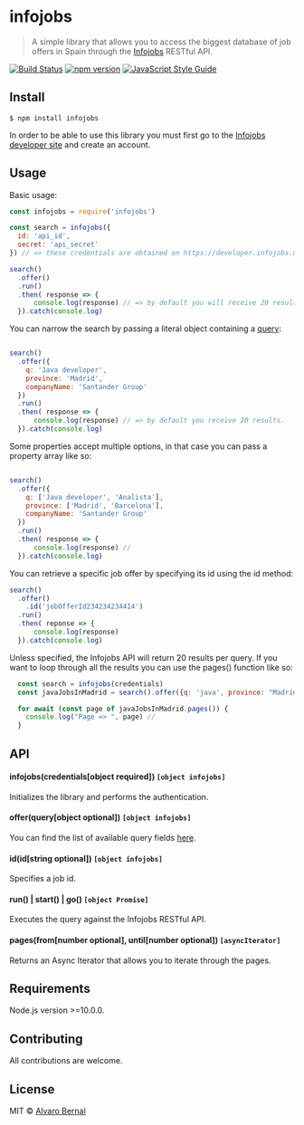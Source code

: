 # infojobs

> A simple library that allows you to access the biggest database of job offers in Spain through the [Infojobs](https://www.infojobs.net/) RESTful API.

[![Build Status](https://travis-ci.org/AlvaroBernalG/infojobs.svg?branch=master)](https://travis-ci.org/AlvaroBernalG/infojobs) [![npm version](https://badge.fury.io/js/infojobs.svg)](https://badge.fury.io/js/infojobs) [![JavaScript Style Guide](https://img.shields.io/badge/code_style-standard-brightgreen.svg)](https://standardjs.com)

## Install
```
$ npm install infojobs
```

In order to be able to use this library you must first go to the [Infojobs developer site](https://developer.infojobs.net/) and create an account.  

## Usage

Basic usage:
```js
const infojobs = require('infojobs')

const search = infojobs({
  id: 'api_id',
  secret: 'api_secret'  
}) // => these credentials are obtained on https://developer.infojobs.net/

search()
  .offer()
  .run()
  .then( response => {
      console.log(response) // => by default you will receive 20 results.  
  }).catch(console.log)
```

You can narrow the search by passing a literal object containing a [query](https://developer.infojobs.net/documentation/operation/offer-list-1.xhtml):
```js

search()
  .offer({
    q: 'Java developer',
    province: 'Madrid',
    companyName: 'Santander Group'
  })
  .run()
  .then( response => {
      console.log(response) // => by default you receive 20 results.
  }).catch(console.log)
```

Some properties accept multiple options, in that case you can pass a property array like so:
```js

search()
  .offer({
    q: ['Java developer', 'Analista'],
    province: ['Madrid', 'Barcelona'],
    companyName: 'Santander Group'
  })
  .run()
  .then( response => {
      console.log(response) // 
  }).catch(console.log)
```

You can retrieve a specific job offer by specifying its id using the id method:
```js
search()
  .offer()
    .id('jobOfferId234234234414')
  .run()
  .then( reponse => {
      console.log(response)
  }).catch(console.log)
```

Unless specified, the Infojobs API will return 20 results per query. If you want to loop through all the results
you can use the pages() function like so:

``` js
  const search = infojobs(credentials)
  const javaJobsInMadrid = search().offer({q: 'java', province: "Madrid"})

  for await (const page of javaJobsInMadrid.pages()) {
    console.log("Page => ", page) //
  }
```


## API

#### infojobs(credentials[object required]) `[object infojobs]`
Initializes the library and performs the authentication.

#### offer(query[object optional]) `[object infojobs]`  
You can find the list of available query fields [here](https://developer.infojobs.net/documentation/operation/offer-list-1.xhtml).

#### id(id[string optional]) `[object infojobs]`  
Specifies a job id.

#### run() | start() | go() `[object Promise]`
Executes the query against the Infojobs RESTful API.

#### pages(from[number optional], until[number optional]) `[asyncIterator]`
Returns an Async Iterator that allows you to iterate through the pages.

## Requirements 

Node.js version >=10.0.0.

## Contributing

All contributions are welcome.

## License
MIT © [Alvaro Bernal](https://github.com/AlvaroBernalG/)

